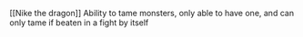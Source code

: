 [[Nike the dragon]] 
Ability to tame monsters, only able to have one, and can only tame if beaten in a fight by itself